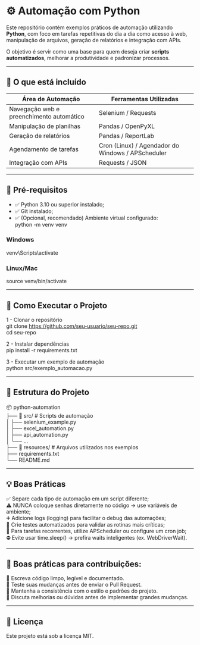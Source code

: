 # ⚙️ Automação com Python

Este repositório contém exemplos práticos de automação utilizando **Python**, com foco em tarefas repetitivas do dia a dia como acesso à web, manipulação de arquivos, geração de relatórios e integração com APIs.

O objetivo é servir como uma base para quem deseja criar **scripts automatizados**, melhorar a produtividade e padronizar processos.

---

## 📌 O que está incluído  

| Área de Automação | Ferramentas Utilizadas |
|-------------------|------------------------|
| Navegação web e preenchimento automático | Selenium / Requests |
| Manipulação de planilhas | Pandas / OpenPyXL |
| Geração de relatórios | Pandas / ReportLab |
| Agendamento de tarefas | Cron (Linux) / Agendador do Windows / APScheduler |
| Integração com APIs | Requests / JSON |

---

## 🧰 Pré-requisitos  

- ✅ Python 3.10 ou superior instalado;  
- ✅ Git instalado;    
- ✅ (Opcional, recomendado) Ambiente virtual configurado:  
python -m venv venv  
### Windows  
venv\Scripts\activate  
### Linux/Mac  
source venv/bin/activate  

---

## 🚀 Como Executar o Projeto  
1 - Clonar o repositório  
git clone https://github.com/seu-usuario/seu-repo.git  
cd seu-repo  

2 - Instalar dependências  
pip install -r requirements.txt  

3 - Executar um exemplo de automação  
python src/exemplo_automacao.py  

---

## 📂 Estrutura do Projeto  

📦 python-automation  
├── 📁 src/                    # Scripts de automação  
│   ├── selenium_example.py  
│   ├── excel_automation.py  
│   ├── api_automation.py  
│   └── ...  
├── 📁 resources/              # Arquivos utilizados nos exemplos  
├── requirements.txt  
└── README.md  

---

## 💡 Boas Práticas

✅ Separe cada tipo de automação em um script diferente;  
⚠️ NUNCA coloque senhas diretamente no código → use variáveis de ambiente;  
➕ Adicione logs (logging) para facilitar o debug das automações;  
🧪 Crie testes automatizados para validar as rotinas mais críticas;  
🔁 Para tarefas recorrentes, utilize APScheduler ou configure um cron job;  
⛔ Evite usar time.sleep() → prefira waits inteligentes (ex. WebDriverWait).  

---

## 🤝 Boas práticas para contribuições:  

📌 Escreva código limpo, legível e documentado.  
📌 Teste suas mudanças antes de enviar o Pull Request.  
📌 Mantenha a consistência com o estilo e padrões do projeto.  
📌 Discuta melhorias ou dúvidas antes de implementar grandes mudanças.

---

## 📄 Licença  

Este projeto está sob a licença MIT.
